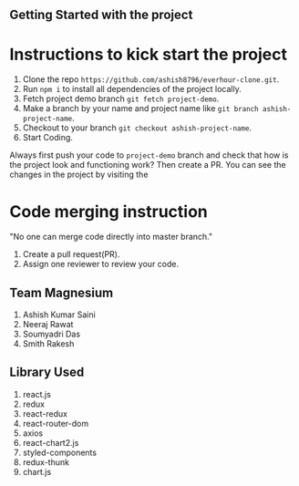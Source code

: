 ## Getting Started with the project

# Instructions to kick start the project

1. Clone the repo `https://github.com/ashish8796/everhour-clone.git`.
2. Run `npm i` to install all dependencies of the project locally.
3. Fetch project demo branch `git fetch project-demo`.
4. Make a branch by your name and project name like `git branch ashish-project-name`.
5. Checkout to your branch `git checkout ashish-project-name`.
6. Start Coding.

Always first push your code to `project-demo` branch and check that how is the project look and functioning work? Then create a PR.
You can see the changes in the project by visiting the

# Code merging instruction

"No one can merge code directly into master branch."

1. Create a pull request(PR).
2. Assign one reviewer to review your code.

## Team Magnesium

1. Ashish Kumar Saini
2. Neeraj Rawat
3. Soumyadri Das
4. Smith Rakesh

## Library Used

1. react.js
2. redux
3. react-redux
4. react-router-dom
5. axios
6. react-chart2.js
7. styled-components
8. redux-thunk
9. chart.js
